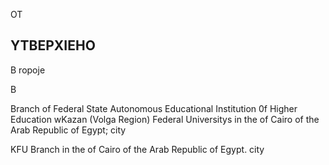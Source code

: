 <!-- image -->

OT

## YTBEPXIEHO

B ropoje

B

Branch of Federal State Autonomous Educational Institution 0f Higher Education wKazan (Volga Region) Federal Universitys in the of Cairo of the Arab Republic of Egypt; city

KFU Branch in the of Cairo of the Arab Republic of Egypt. city